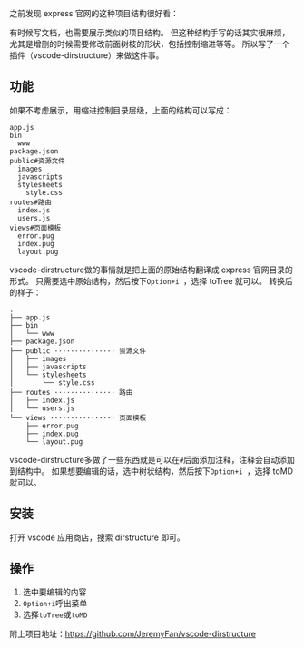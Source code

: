 之前发现 express 官网的这种项目结构很好看：


有时候写文档，也需要展示类似的项目结构。
但这种结构手写的话其实很麻烦，尤其是增删的时候需要修改前面树枝的形状，包括控制缩进等等。
所以写了一个插件（vscode-dirstructure）来做这件事。

## 功能
如果不考虑展示，用缩进控制目录层级，上面的结构可以写成：
```
app.js
bin
  www
package.json
public#资源文件
  images
  javascripts
  stylesheets
    style.css
routes#路由
  index.js
  users.js
views#页面模板
  error.pug
  index.pug
  layout.pug
```
vscode-dirstructure做的事情就是把上面的原始结构翻译成 express 官网目录的形式。
只需要选中原始结构，然后按下`Option+i `，选择 toTree 就可以。
转换后的样子：
```
.
├── app.js
├── bin
│   └── www
├── package.json
├── public ··············· 资源文件
│   ├── images
│   ├── javascripts
│   └── stylesheets
│       └── style.css
├── routes ··············· 路由
│   ├── index.js
│   └── users.js
└── views ················ 页面模板
    ├── error.pug
    ├── index.pug
    └── layout.pug
```
vscode-dirstructure多做了一些东西就是可以在`#`后面添加注释，注释会自动添加到结构中。
如果想要编辑的话，选中树状结构，然后按下`Option+i `，选择 toMD 就可以。

## 安装
打开 vscode 应用商店，搜索 dirstructure 即可。

## 操作
1. 选中要编辑的内容
2. `Option+i`呼出菜单
3. 选择`toTree`或`toMD`

附上项目地址：https://github.com/JeremyFan/vscode-dirstructure